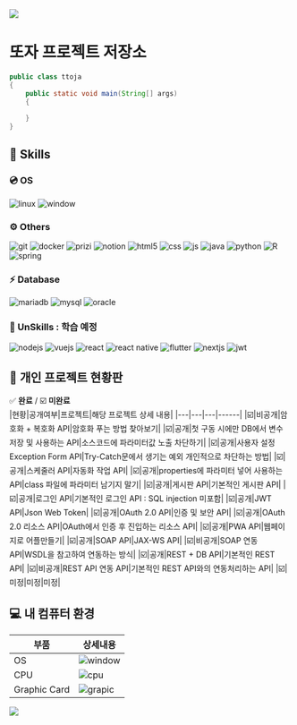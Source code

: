 <img src="https://capsule-render.vercel.app/api?type=waving&color=BDBDC8&height=150&section=header" />

# 또자 프로젝트 저장소
```java
public class ttoja
{
    public static void main(String[] args)
    {
        
    }
}
```
## 🔋 Skills
### 💿 OS
![linux](https://img.shields.io/badge/Linux-FCC624?style=for-the-badge&logo=linux&logoColor=black)
![window](https://img.shields.io/badge/Windows-0078D6?style=for-the-badge&logo=windows&logoColor=white)
### ⚙️ Others
![git](https://img.shields.io/badge/GIT-E44C30?style=for-the-badge&logo=git&logoColor=white)
![docker](https://img.shields.io/badge/docker-%230db7ed.svg?style=for-the-badge&logo=docker&logoColor=white)
![prizi](https://img.shields.io/badge/Prezi-%23000000.svg?style=for-the-badge&logo=Prezi&logoColor=white)
![notion](https://img.shields.io/badge/Notion-%23000000.svg?style=for-the-badge&logo=notion&logoColor=white)
![html5](https://img.shields.io/badge/HTML5-E34F26?style=for-the-badge&logo=html5&logoColor=white)
![css](https://img.shields.io/badge/CSS-239120?&style=for-the-badge&logo=css3&logoColor=white)
![js](https://img.shields.io/badge/JavaScript-F7DF1E?style=for-the-badge&logo=JavaScript&logoColor=white)
![java](https://img.shields.io/badge/Java-ED8B00?style=for-the-badge&logo=openjdk&logoColor=white)
![python](https://img.shields.io/badge/Python-14354C?style=for-the-badge&logo=python&logoColor=white)
![R](https://img.shields.io/badge/R-276DC3?style=for-the-badge&logo=r&logoColor=white)
![spring](https://img.shields.io/badge/Spring-6DB33F?style=for-the-badge&logo=spring&logoColor=white)
### ⚡ Database
![mariadb](https://img.shields.io/badge/MariaDB-003545?style=for-the-badge&logo=mariadb&logoColor=white)
![mysql](https://img.shields.io/badge/MySQL-005C84?style=for-the-badge&logo=mysql&logoColor=white)
![oracle](https://img.shields.io/badge/Oracle-F80000?style=for-the-badge&logo=Oracle&logoColor=white)

### 🪫 UnSkills : 학습 예정
![nodejs](https://img.shields.io/badge/Node.js-43853D?style=for-the-badge&logo=node.js&logoColor=white)
![vuejs](https://img.shields.io/badge/Vue.js-35495E?style=for-the-badge&logo=vue.js&logoColor=4FC08D)
![react](https://img.shields.io/badge/React-20232A?style=for-the-badge&logo=react&logoColor=61DAFB)
![react native](https://img.shields.io/badge/React_Native-20232A?style=for-the-badge&logo=react&logoColor=61DAFB)
![flutter](https://img.shields.io/badge/Flutter-02569B?style=for-the-badge&logo=flutter&logoColor=white)
![nextjs](https://img.shields.io/badge/Next.js-000?logo=nextdotjs&logoColor=fff&style=for-the-badge)
![jwt](https://img.shields.io/badge/json%20web%20tokens-323330?style=for-the-badge&logo=json-web-tokens&logoColor=pink)

## 🧾 개인 프로젝트 현황판
✅ **완료** / ☑️ **미완료** <br/>
|현황|공개여부|프로젝트|해당 프로젝트 상세 내용|
|---|---|---|------|
|☑️|비공개|암호화 + 복호화 API|암호화 푸는 방법 찾아보기|
|☑️|공개|첫 구동 시에만 DB에서 변수 저장 및 사용하는 API|소스코드에 파라미터값 노출 차단하기|
|☑️|공개|사용자 설정 Exception Form API|Try-Catch문에서 생기는 예외 개인적으로 차단하는 방법|
|☑️|공개|스케줄러 API|자동화 작업 API|
|☑️|공개|properties에 파라미터 넣어 사용하는 API|class 파일에 파라미터 남기지 말기|
|☑️|공개|게시판 API|기본적인 게시판 API|
|☑️|공개|로그인 API|기본적인 로그인 API : SQL injection 미포함|
|☑️|공개|JWT API|Json Web Token|
|☑️|공개|OAuth 2.0 API|인증 및 보안 API|
|☑️|공개|OAuth 2.0 리소스 API|OAuth에서 인증 후 진입하는 리소스 API|
|☑️|공개|PWA API|웹페이지로 어플만들기|
|☑️|공개|SOAP API|JAX-WS API|
|☑️|비공개|SOAP 연동 API|WSDL을 참고하여 연동하는 방식|
|☑️|공개|REST + DB API|기본적인 REST API|
|☑️|비공개|REST API 연동 API|기본적인 REST API와의 연동처리하는 API|
|☑️|미정|미정|미정|

## 💻 내 컴퓨터 환경
|부품|상세내용|
|------|---|
|OS|![window](https://img.shields.io/badge/Windows-11-0078D6?style=for-the-badge&logo=windows&logoColor=white)|
|CPU|![cpu](https://img.shields.io/badge/Intel-x-0071C5?style=for-the-badge&logo=intel&logoColor=white)|
|Graphic Card|![grapic](https://img.shields.io/badge/NVIDIA-x-76B900?style=for-the-badge&logo=nvidia&logoColor=white)|
<img src="https://capsule-render.vercel.app/api?type=waving&color=BDBDC8&height=150&section=footer" />

<!---
ttojap project/ttojap project 는 GitHub 프로필에 'README.md ' (이 파일) 이 나타나므로 ✨ Special ✨ Repository 입니다.
미리보기 링크를 클릭하여 변경 사항을 확인할 수 있습니다.
https://coding-factory.tistory.com/620 : 마크 블록 표기 가이드
https://emojigraph.org/ko/symbols/ : 이모티콘
https://hulrud.tistory.com/3 : 꾸미
https://github.com/Envoy-VC/awesome-badges?tab=readme-ov-file#-contact : 예시 
https://www.compilejava.net/
✅ 완료 / ☑️ 미완료
![]()
--->
